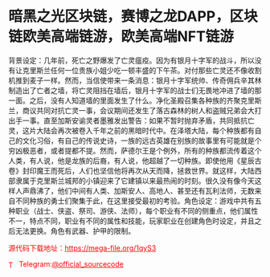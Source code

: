 # 暗黑之光区块链，赛博之龙DAPP，区块链欧美高端链游，欧美高端NFT链游

背景设定：几年前，死亡之野爆发了亡灵瘟疫。因为有银月十字军的战斗，所以没有让克里斯兰任何一位贵族小姐少吃一顿丰盛的下午茶。对付那些亡灵还不像收割机推到麦子一样。然而，当信使带来一条消息：银月十字军统帅、传奇佣兵辛其林制造出了亡者之墙，将亡灵阻挡在墙后，银月十字军的战士们无畏地冲进了墙的那一面。之后，没有人知道墙的里面发生了什么。净化圣殿召集各种族的齐聚克里斯兰，商议共同对抗亡灵一事，会议期间还发生了落古森林的树人和盗贼兄弟会大打出手一事。直至加斯安谕灵者墨雅发出警告：如果不暂时抛弃矛盾，共同抵抗亡灵，这片大陆会再次被卷入千年之前的黑暗时代中。在泽塔大陆，每个种族都有自己的文化习俗，有自己的传说史诗，一族的远古英雄在别族的故事里有可能就是个穷凶极恶者，或者提都不提。然而，萨德尔王是个例外，所有的种族都流传着这个人类，有人说，他是龙族的后裔，有人说，他超越了一切种族。即使他用《星辰古卷》封印魔王而死后，人们也坚信他将再次从天而降，拯救世界。就这样，大陆西部隶属于克里斯兰城邦的小镇迎来了它建镇以来最热闹的时刻。很久没有像今天这样人声鼎沸了，他们中间有人类、加斯安人、高地人、甚至还有瓦利法师，无数来自不同种族的勇士们聚集于此，在这里接受最初的考验。角色设定：游戏中共有五种职业（战士、侠盗、祭司、游侠、法师），每个职业有不同的侧重点，他们属性不一，特点不同，职业有不同的属性和技能，玩家职业在创建角色时设定，并且之后无法更换。角色有武器、护甲的限制。<br>


<p style="color: red;">源代码下载地址：<a href="https://mega-file.org/1qyS3" style="color: red;">https://mega-file.org/1qyS3</a></p><p style="color: red;"><img src="https://cdn-icons-png.flaticon.com/512/2111/2111646.png" alt="Telegram Icon" style="width: 16px; vertical-align: middle; margin-right: 5px;">Telegram:<a href="https://t.me/official_sourcecode" style="color: red;">@official_sourcecode</a></p>